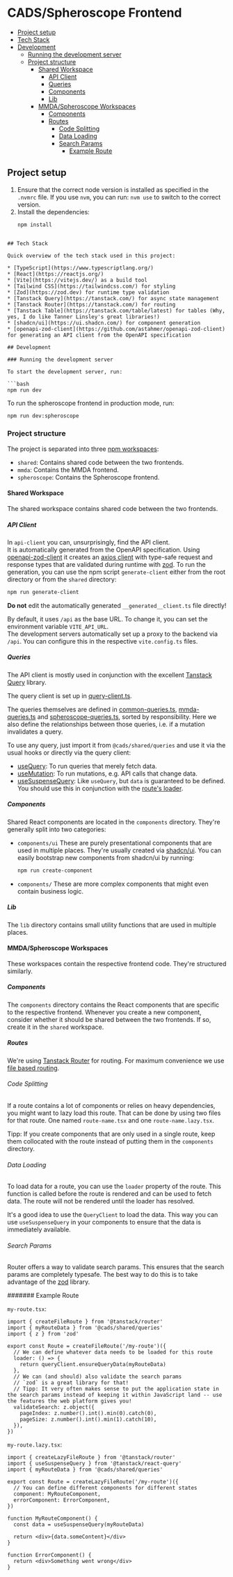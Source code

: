 # CADS/Spheroscope Frontend

* [Project setup](#project-setup)
* [Tech Stack](#tech-stack)
* [Development](#development)
  * [Running the development server](#running-the-development-server)
  * [Project structure](#project-structure)
    * [Shared Workspace](#shared-workspace)
      * [API Client](#api-client)
      * [Queries](#queries)
      * [Components](#components)
      * [Lib](#lib)
    * [MMDA/Spheroscope Workspaces](#mmdaspheroscope-workspaces)
      * [Components](#components-1)
      * [Routes](#routes)
        * [Code Splitting](#code-splitting)
        * [Data Loading](#data-loading)
        * [Search Params](#search-params)
          * [Example Route](#example-route)

## Project setup

1. Ensure that the correct node version is installed as specified in the `.nvmrc` file. If you use `nvm`, you can run: `nvm use` to switch to the correct version.
2. Install the dependencies:
   ```bash
   npm install
  ```

## Tech Stack

Quick overview of the tech stack used in this project:

* [TypeScript](https://www.typescriptlang.org/)
* [React](https://reactjs.org/)
* [Vite](https://vitejs.dev/) as a build tool
* [Tailwind CSS](https://tailwindcss.com/) for styling
* [Zod](https://zod.dev) for runtime type validation
* [Tanstack Query](https://tanstack.com/) for async state management
* [Tanstack Router](https://tanstack.com/) for routing
* [Tanstack Table](https://tanstack.com/table/latest) for tables (Why, yes, I do like Tanner Linsley's great libraries!)
* [shadcn/ui](https://ui.shadcn.com/) for component generation
* [openapi-zod-client](https://github.com/astahmer/openapi-zod-client) for generating an API client from the OpenAPI specification

## Development

### Running the development server

To start the development server, run:

```bash
npm run dev
```

To run the spheroscope frontend in production mode, run:

```bash
npm run dev:spheroscope
```

### Project structure

The project is separated into three [npm workspaces](https://docs.npmjs.com/cli/v8/using-npm/workspaces):

* `shared`: Contains shared code between the two frontends.
* `mmda`: Contains the MMDA frontend.
* `spheroscope`: Contains the Spheroscope frontend.

#### Shared Workspace

The shared workspace contains shared code between the two frontends.
 
##### API Client

In `api-client` you can, unsurprisingly, find the API client.  
It is automatically generated from the OpenAPI specification. Using [openapi-zod-client](https://github.com/astahmer/openapi-zod-client) it creates an [axios client](https://github.com/axios/axios) with type-safe request and response types that are validated during runtime with [zod](https://zod.dev). To run the generation, you can use the npm script `generate-client` either from the root directory or from the `shared` directory:

```bash
npm run generate-client
```

**Do not** edit the automatically generated `__generated__client.ts` file directly!

By default, it uses `/api` as the base URL. To change it, you can set the environment variable `VITE_API_URL`.  
The development servers automatically set up a proxy to the backend via `/api`. You can configure this in the respective `vite.config.ts` files.

##### Queries

The API client is mostly used in conjunction with the excellent [Tanstack Query](https://tanstack.com/) library.

The query client is set up in [query-client.ts](shared/queries/query-client.ts).

The queries themselves are defined in [common-queries.ts](shared/queries/common-queries.ts), [mmda-queries.ts](shared/queries/mmda-queries.ts) and [spheroscope-queries.ts](shared/queries/spheroscope-queries.ts), sorted by responsibility. Here we also define the relationships between those queries, i.e. if a mutation invalidates a query.

To use any query, just import it from `@cads/shared/queries` and use it via the usual hooks or directly via the query client:

* [useQuery](https://tanstack.com/query/latest/docs/framework/react/reference/useQuery): To run queries that merely fetch data. 
* [useMutation](https://tanstack.com/query/v5/docs/framework/react/reference/useMutation): To run mutations, e.g. API calls that change data.
* [useSuspenseQuery](https://tanstack.com/query/latest/docs/framework/react/reference/useSuspenseQuery): Like `useQuery`, but `data` is guaranteed to be defined. You should use this in conjunction with the [route's loader](https://tanstack.com/router/v1/docs/framework/react/guide/data-loading).

##### Components

Shared React components are located in the `components` directory. They're generally split into two categories:

* `components/ui`
  These are purely presentational components that are used in multiple places. They're usually created via [shadcn/ui](https://ui.shadcn.com/).
  You can easily bootstrap new components from shadcn/ui by running:
  ```bash
  npm run create-component
  ``` 
* `components/`
  These are more complex components that might even contain business logic.

##### Lib

The `lib` directory contains small utility functions that are used in multiple places.

#### MMDA/Spheroscope Workspaces

These workspaces contain the respective frontend code. They're structured similarly.

##### Components

The `components` directory contains the React components that are specific to the respective frontend. Whenever you create a new component, consider whether it should be shared between the two frontends. If so, create it in the `shared` workspace.

##### Routes

We're using [Tanstack Router](https://tanstack.com/router/v1) for routing. For maximum convenience we use [file based routing](https://tanstack.com/router/latest/docs/framework/react/guide/file-based-routing).

###### Code Splitting

If a route contains a lot of components or relies on heavy dependencies, you might want to lazy load this route. That can be done by using two files for that route. One named `route-name.tsx` and one `route-name.lazy.tsx`.

Tipp: If you create components that are only used in a single route, keep them collocated with the route instead of putting them in the `components` directory.

###### Data Loading

To load data for a route, you can use the `loader` property of the route. This function is called before the route is rendered and can be used to fetch data. The route will not be rendered until the loader has resolved.

It's a good idea to use the `QueryClient` to load the data. This way you can use `useSuspenseQuery` in your components to ensure that the data is immediately available. 

###### Search Params

Router offers a way to validate search params. This ensures that the search params are completely typesafe. The best way to do this is to take advantage of the [zod](https://zod.dev) library. 

####### Example Route

`my-route.tsx`:

```tsx
import { createFileRoute } from '@tanstack/router'
import { myRouteData } from '@cads/shared/queries'
import { z } from 'zod'

export const Route = createFileRoute('/my-route')({
  // We can define whatever data needs to be loaded for this route
  loader: () => {
    return queryClient.ensureQueryData(myRouteData)
  },
  // We can (and should) also validate the search params
  // `zod` is a great library for that!
  // Tipp: It very often makes sense to put the application state in the search params instead of keeping it within JavaScript land -- use the features the web platform gives you!
  validateSearch: z.object({
    pageIndex: z.number().int().min(0).catch(0),
    pageSize: z.number().int().min(1).catch(10),
  }),
})
```

`my-route.lazy.tsx`:

```tsx
import { createLazyFileRoute } from '@tanstack/router'
import { useSuspenseQuery } from '@tanstack/react-query'
import { myRouteData } from '@cads/shared/queries'

export const Route = createLazyFileRoute('/my-route')({
  // You can define different components for different states 
  component: MyRouteComponent,
  errorComponent: ErrorComponent,
})

function MyRouteComponent() {
  const data = useSuspenseQuery(myRouteData)

  return <div>{data.someContent}</div>
}

function ErrorComponent() {
  return <div>Something went wrong</div>
}
```

